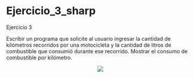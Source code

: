 # Ejercicio_3_sharp
Ejercicio 3

Escribir un programa que solicite al usuario ingresar la cantidad de kilómetros
recorridos por una motocicleta y la cantidad de litros de combustible que consumió
durante ese recorrido. Mostrar el consumo de combustible por kilómetro.

<p align="center">
  <img src="https://user-images.githubusercontent.com/65538839/139051186-3c2173b0-519c-46a9-a2a3-4a414ffd0570.png">
</p>
